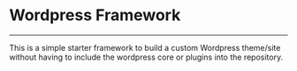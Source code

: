 # Wordpress Framework
---

This is a simple starter framework to build a custom Wordpress theme/site without having to include the wordpress core or plugins into the repository.
